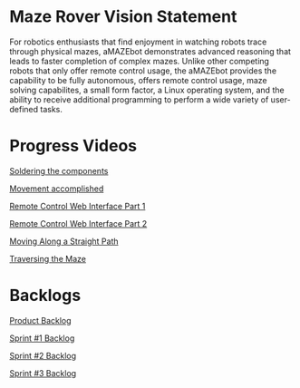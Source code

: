 <h1>Maze Rover Vision Statement</h1>

<p>
For robotics enthusiasts that find enjoyment in watching robots trace through physical mazes, aMAZEbot demonstrates advanced reasoning that leads to faster completion of complex mazes. Unlike other competing robots that only offer remote control usage, the aMAZEbot provides the capability to be fully autonomous, offers remote control usage, maze solving capabilites, a small form factor, a Linux operating system, and the ability to receive additional programming to perform a wide variety of user-defined tasks.
</p>

<h1>Progress Videos</h1>

[Soldering the components](https://youtu.be/oxjPpU3WiVw "Soldering")

[Movement accomplished](https://youtu.be/-l8s0PifvaQ "Movement")

[Remote Control Web Interface Part 1](https://youtu.be/GezqSsxmA_s "Remote Control Part 1")

[Remote Control Web Interface Part 2](https://youtu.be/CvrRv1gi0DQ "Remote Control Part 2")

[Moving Along a Straight Path](https://youtu.be/nuYBiyLRXo0 "Move Straight")

[Traversing the Maze](https://youtu.be/-_1BNhiUyMM "Traversing the Maze")

<h1>Backlogs</h1>

[Product Backlog](https://github.com/Roxbys/Cop-4331/blob/master/Backlogs/ProductBacklog.md "Product Backlog")

[Sprint #1 Backlog](https://github.com/Roxbys/Cop-4331/blob/master/Backlogs/Sprint1Backlog.md "Sprint #1 Backlog")

[Sprint #2 Backlog](https://github.com/Roxbys/Cop-4331/blob/master/Backlogs/Sprint2Backlog.md "Sprint #2 Backlog")

[Sprint #3 Backlog](https://github.com/Roxbys/Cop-4331/blob/master/Backlogs/Sprint3Backlog.md "Sprint #3 Backlog")
